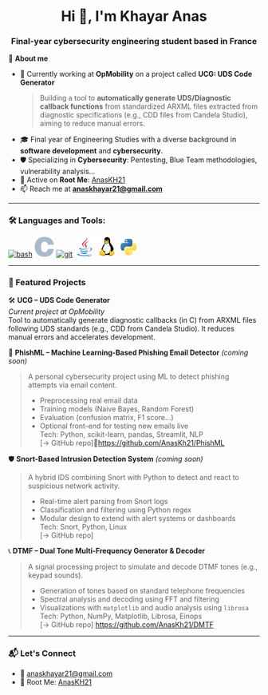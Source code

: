<h1 align="center">Hi 👋, I'm Khayar Anas</h1>
<h3 align="center">Final-year cybersecurity engineering student based in France</h3>

🎯 **About me**  
- 💼 Currently working at **OpMobility** on a project called **UCG: UDS Code Generator**  
  > Building a tool to **automatically generate UDS/Diagnostic callback functions** from standardized ARXML files extracted from diagnostic specifications (e.g., CDD files from Candela Studio), aiming to reduce manual errors.  
- 🎓 Final year of Engineering Studies with a diverse background in **software development** and **cybersecurity**.  
- 🛡️ Specializing in **Cybersecurity**: Pentesting, Blue Team methodologies, vulnerability analysis...  
- 🔎 Active on **Root Me**: [AnasKH21](https://www.root-me.org/AnasKH21)  
- 📫 Reach me at **anaskhayar21@gmail.com**

---

<h3 align="left">🛠️ Languages and Tools:</h3>
<p align="left">
  <a href="https://www.gnu.org/software/bash/" target="_blank"><img src="https://www.vectorlogo.zone/logos/gnu_bash/gnu_bash-icon.svg" alt="bash" width="40" height="40"/></a>
  <a href="https://www.cprogramming.com/" target="_blank"><img src="https://raw.githubusercontent.com/devicons/devicon/master/icons/c/c-original.svg" alt="c" width="40" height="40"/></a>
  <a href="https://git-scm.com/" target="_blank"><img src="https://www.vectorlogo.zone/logos/git-scm/git-scm-icon.svg" alt="git" width="40" height="40"/></a>
  <a href="https://www.java.com" target="_blank"><img src="https://raw.githubusercontent.com/devicons/devicon/master/icons/java/java-original.svg" alt="java" width="40" height="40"/></a>
  <a href="https://www.linux.org/" target="_blank"><img src="https://raw.githubusercontent.com/devicons/devicon/master/icons/linux/linux-original.svg" alt="linux" width="40" height="40"/></a>
  <a href="https://www.python.org" target="_blank"><img src="https://raw.githubusercontent.com/devicons/devicon/master/icons/python/python-original.svg" alt="python" width="40" height="40"/></a>
</p>

---

<h3 align="left">📂 Featured Projects</h3>

🛠️ **UCG – UDS Code Generator**  
*Current project at OpMobility*  
Tool to automatically generate diagnostic callbacks (in C) from ARXML files following UDS standards (e.g., CDD from Candela Studio). It reduces manual errors and accelerates development.

🧠 **PhishML – Machine Learning-Based Phishing Email Detector** *(coming soon)*  
> A personal cybersecurity project using ML to detect phishing attempts via email content.  
> - Preprocessing real email data  
> - Training models (Naive Bayes, Random Forest)  
> - Evaluation (confusion matrix, F1 score...)  
> - Optional front-end for testing new emails live  
> Tech: Python, scikit-learn, pandas, Streamlit, NLP  
> [→ GitHub repo]👀https://github.com/AnasKh21/PhishML

🛡️ **Snort-Based Intrusion Detection System** *(coming soon)*  
> A hybrid IDS combining Snort with Python to detect and react to suspicious network activity.  
> - Real-time alert parsing from Snort logs  
> - Classification and filtering using Python regex  
> - Modular design to extend with alert systems or dashboards  
> Tech: Snort, Python, Linux  
> [→ GitHub repo]

📞 **DTMF – Dual Tone Multi-Frequency Generator & Decoder**  
> A signal processing project to simulate and decode DTMF tones (e.g., keypad sounds).  
> - Generation of tones based on standard telephone frequencies  
> - Spectral analysis and decoding using FFT and filtering  
> - Visualizations with `matplotlib` and audio analysis using `librosa`  
> Tech: Python, NumPy, Matplotlib, Librosa, Einops  
> [→ GitHub repo] https://github.com/AnasKh21/DMTF


---

<h3 align="left">📬 Let's Connect</h3>

- 📧 anaskhayar21@gmail.com  
- 🧠 Root Me: [AnasKH21](https://www.root-me.org/AnasKH21)  

